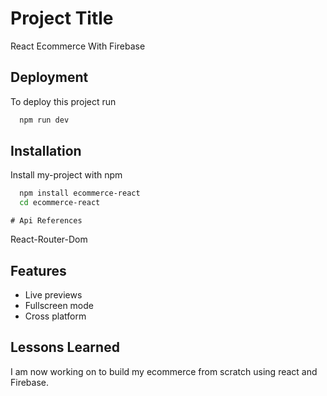 
# Project Title

React Ecommerce With Firebase


## Deployment

To deploy this project run

```bash
  npm run dev
```


## Installation

Install my-project with npm

```bash
  npm install ecommerce-react
  cd ecommerce-react
```
    # Api References
React-Router-Dom
## Features

- Live previews
- Fullscreen mode
- Cross platform


## Lessons Learned

I am now working on to build my ecommerce from scratch using react and Firebase.
